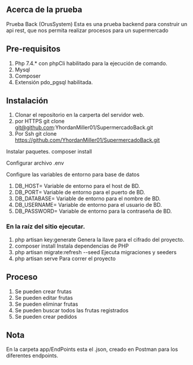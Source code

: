 ## Acerca de la prueba
Prueba Back (OrusSystem)
Esta es una prueba backend para construir un api rest, que nos permita realizar procesos para un supermercado


## Pre-requisitos

1. Php 7.4.* con phpCli habilitado para la ejecución de comando.
2. Mysql
3. Composer
4. Extensión pdo_pgsql habilitada.

## Instalación

1. Clonar el repositorio en la carperta del servidor web.
2. por HTTPS git clone git@github.com:YhordanMiller01/SupermercadoBack.git
3. Por Ssh git clone https://github.com/YhordanMiller01/SupermercadoBack.git


Instalar paquetes.
composer install


Configurar archivo .env

Configure las variables de entorno para base de datos
1. DB_HOST= Variable de entorno para el host de BD.
2. DB_PORT= Variable de entorno para el puerto de BD.
3. DB_DATABASE= Variable de entorno para el nombre de BD.
4. DB_USERNAME= Variable de entorno para el usuario de BD.
5. DB_PASSWORD= Variable de entorno para la contraseña de BD.

### En la raíz del sitio ejecutar.

1. php artisan key:generate Genera la llave para el cifrado del proyecto.
2. composer install Instala dependencias de PHP
3. php artisan migrate:refresh --seed Ejecuta migraciones y seeders
4. php artisan serve Para correr el proyecto

## Proceso



1. Se pueden crear frutas
2. Se pueden editar frutas
3. Se pueden eliminar frutas
4. Se pueden buscar todos las  frutas registrados
5. Se pueden crear pedidos

## Nota
En la carpeta app/EndPoints esta el .json, creado en Postman para los diferentes endpoints.

